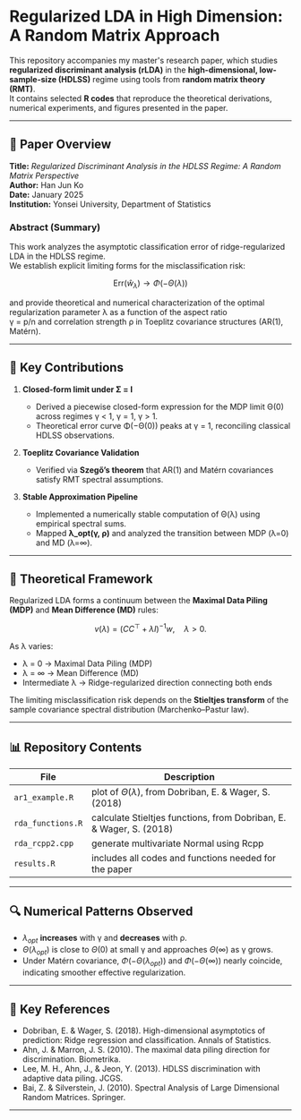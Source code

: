 # Regularized LDA in High Dimension: A Random Matrix Approach

This repository accompanies my master's research paper, which studies **regularized discriminant analysis (rLDA)** in the **high-dimensional, low-sample-size (HDLSS)** regime using tools from **random matrix theory (RMT)**.  
It contains selected **R codes** that reproduce the theoretical derivations, numerical experiments, and figures presented in the paper.

---

## 📘 Paper Overview

**Title:** *Regularized Discriminant Analysis in the HDLSS Regime: A Random Matrix Perspective*  
**Author:** Han Jun Ko  
**Date:** January 2025  
**Institution:** Yonsei University, Department of Statistics  

### Abstract (Summary)

This work analyzes the asymptotic classification error of ridge-regularized LDA in the HDLSS regime.  
We establish explicit limiting forms for the misclassification risk:

$$
\mathrm{Err}(\hat{w}_\lambda) \to \Phi(-\Theta(\lambda))
$$

and provide theoretical and numerical characterization of the optimal regularization parameter λ as a function of the aspect ratio  
γ = p/n and correlation strength ρ in Toeplitz covariance structures (AR(1), Matérn).

---

## 🧮 Key Contributions

1. **Closed-form limit under Σ = I**  
   - Derived a piecewise closed-form expression for the MDP limit Θ(0) across regimes γ < 1, γ = 1, γ > 1.  
   - Theoretical error curve Φ(−Θ(0)) peaks at γ = 1, reconciling classical HDLSS observations.

2. **Toeplitz Covariance Validation**  
   - Verified via **Szegő’s theorem** that AR(1) and Matérn covariances satisfy RMT spectral assumptions.

3. **Stable Approximation Pipeline**  
   - Implemented a numerically stable computation of Θ(λ) using empirical spectral sums.  
   - Mapped **λ_opt(γ, ρ)** and analyzed the transition between MDP (λ=0) and MD (λ=∞).

---

## 🧠 Theoretical Framework

Regularized LDA forms a continuum between the **Maximal Data Piling (MDP)** and **Mean Difference (MD)** rules:

$$
v(\lambda) = (CC^\top + \lambda I)^{-1} w, \quad \lambda > 0.
$$

As λ varies:
- λ = 0 → Maximal Data Piling (MDP)
- λ = ∞ → Mean Difference (MD)
- Intermediate λ → Ridge-regularized direction connecting both ends

The limiting misclassification risk depends on the **Stieltjes transform** of the sample covariance spectral distribution (Marchenko–Pastur law).

---

## 📊 Repository Contents

| File | Description |
|------|--------------|
| `ar1_example.R` | plot of $\Theta(\lambda)$, from Dobriban, E. & Wager, S. (2018) |
| `rda_functions.R` | calculate Stieltjes functions, from Dobriban, E. & Wager, S. (2018) |
| `rda_rcpp2.cpp` | generate multivariate Normal using Rcpp |
| `results.R` | includes all codes and functions needed for the paper |

---

## 🔍 Numerical Patterns Observed

- $\lambda_{opt}$ **increases** with γ and **decreases** with ρ.  
- $\Theta(\lambda_{opt})$ is close to $\Theta(0)$ at small γ and approaches $\Theta(\infty)$ as γ grows.  
- Under Matérn covariance, $\Phi(−\Theta(\lambda_{opt}))$ and $\Phi(−\Theta(\infty))$ nearly coincide, indicating smoother effective regularization.

---

## 🔗 Key References

- Dobriban, E. & Wager, S. (2018). High-dimensional asymptotics of prediction: Ridge regression and classification. Annals of Statistics.
- Ahn, J. & Marron, J. S. (2010). The maximal data piling direction for discrimination. Biometrika.
- Lee, M. H., Ahn, J., & Jeon, Y. (2013). HDLSS discrimination with adaptive data piling. JCGS.
- Bai, Z. & Silverstein, J. (2010). Spectral Analysis of Large Dimensional Random Matrices. Springer.

---
